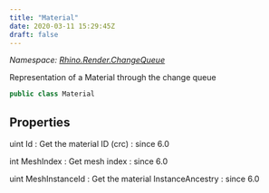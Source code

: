 ```yaml
---
title: "Material"
date: 2020-03-11 15:29:45Z
draft: false
---
```


*Namespace: [Rhino.Render.ChangeQueue](../)*

Representation of a Material through the change queue
```cs
public class Material
```
## Properties

uint Id
: Get the material ID (crc)
: since 6.0

int MeshIndex
: Get mesh index
: since 6.0

uint MeshInstanceId
: Get the material InstanceAncestry
: since 6.0
